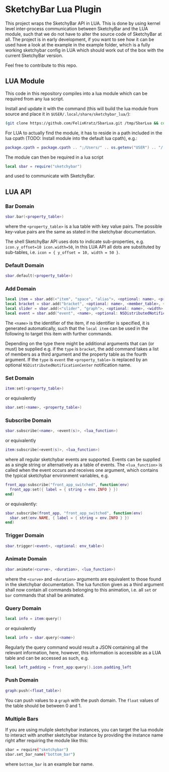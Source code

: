 # SketchyBar Lua Plugin
This project wraps the SketchyBar API in LUA. This is done by using kernel
level inter-process communication between SketchyBar and the LUA module, such
that we do not have to alter the source code of SketchyBar at all.
The project is in early development, if you want to see how it can be used have
a look at the example in the example folder, which is a fully working
sketchybar config in LUA which should work out of the box with the current
SketchyBar version.

Feel free to contribute to this repo.

## LUA Module
This code in this repository compiles into a lua module which can be
required from any lua script.

Install and update it with the command (this will build the lua module from
source and place it in `$USER/.local/share/sketchybar_lua/`):
```bash
(git clone https://github.com/FelixKratz/SbarLua.git /tmp/SbarLua && cd /tmp/SbarLua/ && make install && rm -rf /tmp/SbarLua/)
```

For LUA to actually find the module, it has to reside in a path included in the
lua cpath (TODO: Install module into the default lua cpath), e.g.:
```lua
package.cpath = package.cpath .. ";/Users/" .. os.getenv("USER") .. "/.local/share/sketchybar_lua/?.so"
```

The module can then be required in a lua script
```lua
local sbar = require("sketchybar")
```
and used to communicate with SketchyBar.

## LUA API
### Bar Domain
```lua
sbar.bar(<property_table>)
```
where the `<property_table>` is a lua table with key value pairs. The possible
key-value pairs are the same as stated in the sketchybar documentation.

The shell SketchyBar API uses dots to indicate sub-properties, e.g.
`icon.y_offset=10 icon.width=50`, in this LUA API all dots are substituted by
sub-tables, i.e. `icon = { y_offset = 10, width = 50 }`.

### Default Domain
```lua
sbar.default(<property_table>)
```

### Add Domain
```lua
local item = sbar.add(<"item", "space", "alias">, <optional: name>, <property_table>)
local bracket = sbar.add("bracket", <optional: name>, <member_table>, <property_table>)
local slider = sbar.add(<"slider", "graph">, <optional: name>, <width>, <property_table>)
local event = sbar.add("event", <name>, <optional: NSDistributedNotification>)
```
The `<name>` is the identifier of the item, if no identifier is specified, it
is generated automatically,
such that the `local item` can be used in the following to target this
item with further commands.

Depending on the type there might be additional arguments that can (or must)
be supplied e.g. if the `type` is `bracket`, the add command takes a list of
members as a third argument and the property table as the fourth argument. If
the `type` is `event` the `<property_table>` is replaced by an optional `NSDistributedNotificationCenter` notification name.

### Set Domain
```lua
item:set(<property_table>)
```
or equivalently
```lua
sbar.set(<name>, <property_table>)
```

### Subscribe Domain
```lua
sbar.subscribe(<name>, <event(s)>, <lua_function>)
```
or equivalently
```lua
item:subscribe(<event(s)>, <lua_function>)
```
where all regular sketchybar events are supported. Events can be supplied as a
single string or alternatively as a table of events. The `<lua_function>` is
called when the event occurs and receives one argument, which contains the
typical sketchybar environment variables, e.g. 
```lua
front_app:subscribe("front_app_switched", function(env)
  front_app:set({ label = { string = env.INFO } })
end)
```
or equivalently:
```lua
sbar.subscribe(front_app, "front_app_switched", function(env)
  sbar.set(env.NAME, { label = { string = env.INFO } })
end)
```

### Trigger Domain

```lua
sbar.trigger(<event>, <optional: env_table>)
```

### Animate Domain
```lua
sbar.animate(<curve>, <duration>, <lua_function>)
```
where the `<curve>` and `<duration>` arguments are equivalent to those found in
the sketchybar documentation.
The lua function given as a third argument shall now contain all commands
belonging to this animation, i.e. all `set` or `bar` commands that shall be
animated.

### Query Domain
```lua
local info = item:query()
```
or equivalently
```lua
local info = sbar.query(<name>)
```
Regularly the query command would result a JSON containing all the relevant information, here, however, this information is accessible as a LUA table and can be accessed as such, e.g.
```lua
local left_padding = front_app:query().icon.padding_left
```

### Push Domain
```lua
graph:push(<float_table>)
```
You can push values to a `graph` with the push domain. The `float` values of
the table should be between 0 and 1.

### Multiple Bars
If you are using muliple sketchybar instances, you can target the lua module to
interact with another sketchybar instance by providing the instance name right
after requiring the module like this:
```bash
sbar = require("sketchybar")
sbar.set_bar_name("bottom_bar")
```
where `bottom_bar` is an example bar name.
